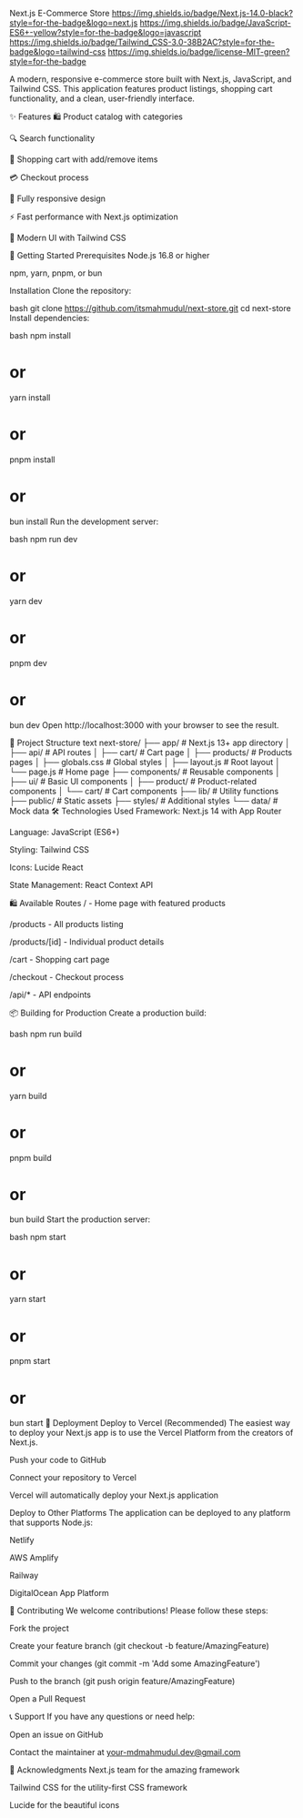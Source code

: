 Next.js E-Commerce Store
https://img.shields.io/badge/Next.js-14.0-black?style=for-the-badge&logo=next.js
https://img.shields.io/badge/JavaScript-ES6+-yellow?style=for-the-badge&logo=javascript
https://img.shields.io/badge/Tailwind_CSS-3.0-38B2AC?style=for-the-badge&logo=tailwind-css
https://img.shields.io/badge/license-MIT-green?style=for-the-badge

A modern, responsive e-commerce store built with Next.js, JavaScript, and Tailwind CSS. This application features product listings, shopping cart functionality, and a clean, user-friendly interface.

✨ Features
🛍️ Product catalog with categories

🔍 Search functionality

🛒 Shopping cart with add/remove items

💳 Checkout process

📱 Fully responsive design

⚡ Fast performance with Next.js optimization

🎨 Modern UI with Tailwind CSS

🚀 Getting Started
Prerequisites
Node.js 16.8 or higher

npm, yarn, pnpm, or bun

Installation
Clone the repository:

bash
git clone https://github.com/itsmahmudul/next-store.git
cd next-store
Install dependencies:

bash
npm install
# or
yarn install
# or
pnpm install
# or
bun install
Run the development server:

bash
npm run dev
# or
yarn dev
# or
pnpm dev
# or
bun dev
Open http://localhost:3000 with your browser to see the result.

📁 Project Structure
text
next-store/
├── app/                    # Next.js 13+ app directory
│   ├── api/               # API routes
│   ├── cart/              # Cart page
│   ├── products/          # Products pages
│   ├── globals.css        # Global styles
│   ├── layout.js          # Root layout
│   └── page.js            # Home page
├── components/            # Reusable components
│   ├── ui/               # Basic UI components
│   ├── product/          # Product-related components
│   └── cart/             # Cart components
├── lib/                  # Utility functions
├── public/               # Static assets
├── styles/               # Additional styles
└── data/                 # Mock data
🛠️ Technologies Used
Framework: Next.js 14 with App Router

Language: JavaScript (ES6+)

Styling: Tailwind CSS

Icons: Lucide React

State Management: React Context API

🛍️ Available Routes
/ - Home page with featured products

/products - All products listing

/products/[id] - Individual product details

/cart - Shopping cart page

/checkout - Checkout process

/api/* - API endpoints

📦 Building for Production
Create a production build:

bash
npm run build
# or
yarn build
# or
pnpm build
# or
bun build
Start the production server:

bash
npm start
# or
yarn start
# or
pnpm start
# or
bun start
🚀 Deployment
Deploy to Vercel (Recommended)
The easiest way to deploy your Next.js app is to use the Vercel Platform from the creators of Next.js.

Push your code to GitHub

Connect your repository to Vercel

Vercel will automatically deploy your Next.js application

Deploy to Other Platforms
The application can be deployed to any platform that supports Node.js:

Netlify

AWS Amplify

Railway

DigitalOcean App Platform

🤝 Contributing
We welcome contributions! Please follow these steps:

Fork the project

Create your feature branch (git checkout -b feature/AmazingFeature)

Commit your changes (git commit -m 'Add some AmazingFeature')

Push to the branch (git push origin feature/AmazingFeature)

Open a Pull Request

📞 Support
If you have any questions or need help:

Open an issue on GitHub

Contact the maintainer at your-mdmahmudul.dev@gmail.com

🙏 Acknowledgments
Next.js team for the amazing framework

Tailwind CSS for the utility-first CSS framework

Lucide for the beautiful icons